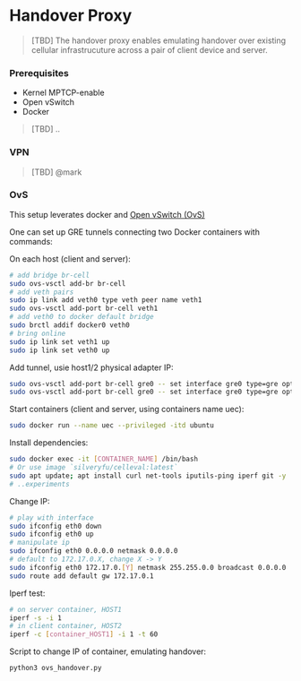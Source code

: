 # Handover Proxy

>  [TBD] The handover proxy enables emulating handover over existing cellular infrastrucuture across a pair of client device and server.

### Prerequisites

* Kernel MPTCP-enable
* Open vSwitch
* Docker

> [TBD] ..

### VPN 

> [TBD] @mark

### OvS

This setup leverates docker and [Open vSwitch (OvS)](https://github.com/openvswitch/ovs)

One can set up GRE tunnels connecting two Docker containers with commands:

On each host (client and server):
```bash
# add bridge br-cell
sudo ovs-vsctl add-br br-cell
# add veth pairs
sudo ip link add veth0 type veth peer name veth1
sudo ovs-vsctl add-port br-cell veth1
# add veth0 to docker default bridge
sudo brctl addif docker0 veth0
# bring online
sudo ip link set veth1 up
sudo ip link set veth0 up
```

Add tunnel, usie host1/2 physical adapter IP:
```bash
sudo ovs-vsctl add-port br-cell gre0 -- set interface gre0 type=gre options:remote_ip=[HOST2]
sudo ovs-vsctl add-port br-cell gre0 -- set interface gre0 type=gre options:remote_ip=[HOST1]
```

Start containers (client and server, using containers name uec):

```bash
sudo docker run --name uec --privileged -itd ubuntu
```

Install dependencies:

```bash
sudo docker exec -it [CONTAINER_NAME] /bin/bash
# Or use image `silveryfu/celleval:latest`
sudo apt update; apt install curl net-tools iputils-ping iperf git -y
# ..experiments
```

Change IP:

```bash
# play with interface 
sudo ifconfig eth0 down 
sudo ifconfig eth0 up
# manipulate ip
sudo ifconfig eth0 0.0.0.0 netmask 0.0.0.0
# default to 172.17.0.X, change X -> Y
sudo ifconfig eth0 172.17.0.[Y] netmask 255.255.0.0 broadcast 0.0.0.0
sudo route add default gw 172.17.0.1
```

Iperf test:

```bash
# on server container, HOST1
iperf -s -i 1
# in client container, HOST2
iperf -c [container_HOST1] -i 1 -t 60
```

Script to change IP of container, emulating handover:
```bash
python3 ovs_handover.py
```











